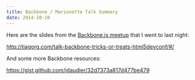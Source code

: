 ```yaml
---
title: Backbone / Marionette Talk Summary
date: 2014-10-10
---
```


Here are the slides from the <a href="http://www.meetup.com/Backbone-js-Hackers/events/208495612/">Backbone.js meetup</a> that I went to last night:

http://tiagorg.com/talk-backbone-tricks-or-treats-html5devconf/#/

And some more Backbone resources:

https://gist.github.com/jdaudier/32d7373a817d477be479
